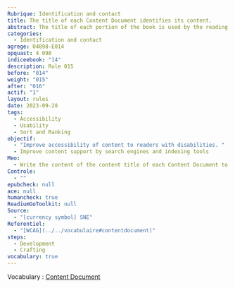 ```yaml
---
Rubrique: Identification and contact
title: The title of each Content Document identifies its content.
abstract: The title of each portion of the book is used by the reading systems to indicate the progress and possibly exported with the annotations. Asset technologies can also be referenced and relied on to facilitate navigation and repeatability in the work
categories:
  - Identification and contact
agrege: O4098-E014
opquast: 4 098
indiceebook: "14"
description: Rule 015
before: "014"
weight: "015"
after: "016"
actif: "1"
layout: rules
date: 2023-09-28
tags:
  - Accessibility
  - Usability
  - Sort and Ranking
objectif:
  - "Improve accessibility of content to readers with disabilities. "
  - Improve content support by search engines and indexing tools
Meo:
  - Write the content of the content title of each Content Document to indicate the name of the site.
Controle:
  - ""
epubcheck: null
ace: null
humancheck: true
ReadiumGoToolkit: null
Source:
  - "[currency symbol] SNE"
Referentiel:
  - "[WCAG](../../vocabulaire#contentdocument)"
steps:
  - Development
  - Crafting
vocabulary: true
---
```


Vocabulary&nbsp;: [Content Document](../../vocabulaire#contentdocument)